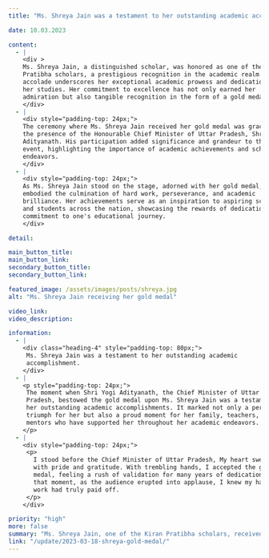 ```yaml
---
title: "Ms. Shreya Jain was a testament to her outstanding academic accomplishment."

date: 10.03.2023

content:
  - |
    <div >
    Ms. Shreya Jain, a distinguished scholar, was honored as one of the Kiran
    Pratibha scholars, a prestigious recognition in the academic realm. This
    accolade underscores her exceptional academic prowess and dedication to
    her studies. Her commitment to excellence has not only earned her
    admiration but also tangible recognition in the form of a gold medal.
    </div>
  - |
    <div style="padding-top: 24px;">
    The ceremony where Ms. Shreya Jain received her gold medal was graced by
    the presence of the Honourable Chief Minister of Uttar Pradesh, Shri Yogi
    Adityanath. His participation added significance and grandeur to the
    event, highlighting the importance of academic achievements and scholarly
    endeavors.
    </div>
  - |
    <div style="padding-top: 24px;">
    As Ms. Shreya Jain stood on the stage, adorned with her gold medal, she
    embodied the culmination of hard work, perseverance, and academic
    brilliance. Her achievements serve as an inspiration to aspiring scholars
    and students across the nation, showcasing the rewards of dedication and
    commitment to one's educational journey.
    </div>

detail:

main_button_title:
main_button_link:
secondary_button_title:
secondary_button_link:

featured_image: /assets/images/posts/shreya.jpg
alt: "Ms. Shreya Jain receiving her gold medal"

video_link:
video_description:

information:
  - |
    <div class="heading-4" style="padding-top: 80px;">
     Ms. Shreya Jain was a testament to her outstanding academic
     accomplishment.
    </div>
  - |
    <p style="padding-top: 24px;">
     The moment when Shri Yogi Adityanath, the Chief Minister of Uttar
     Pradesh, bestowed the gold medal upon Ms. Shreya Jain was a testament to
     her outstanding academic accomplishments. It marked not only a personal
     triumph for her but also a proud moment for her family, teachers, and
     mentors who have supported her throughout her academic endeavors.
    </p>
  - |
    <div style="padding-top: 24px;">
     <p>
       I stood before the Chief Minister of Uttar Pradesh, My heart swelled
       with pride and gratitude. With trembling hands, I accepted the gold
       medal, feeling a rush of validation for many years of dedication. In
       that moment, as the audience erupted into applause, I knew my hard
       work had truly paid off.
     </p>
    </div>

priority: "high"
more: false
summary: "Ms. Shreya Jain, one of the Kiran Pratibha scholars, received her gold medal from the CM of Uttar Pradesh."
link: "/update/2023-03-18-shreya-gold-medal/"
---
```

